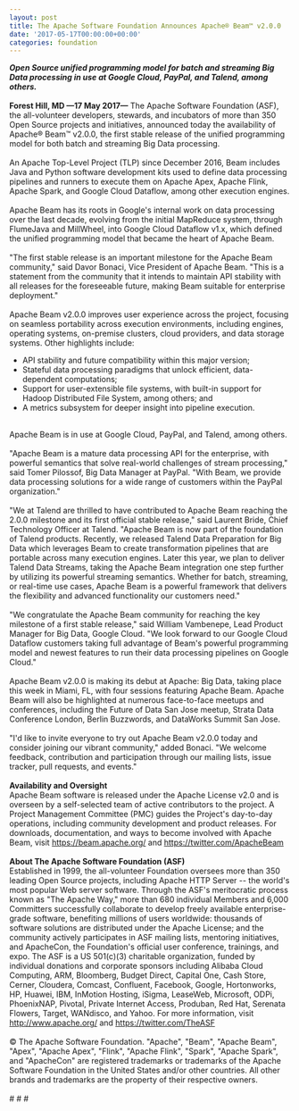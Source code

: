 ```yaml
---
layout: post
title: The Apache Software Foundation Announces Apache® Beam™ v2.0.0
date: '2017-05-17T00:00:00+00:00'
categories: foundation
---
```

<div><strong><em>Open Source unified programming model for batch and streaming Big Data processing in use at Google Cloud, PayPal, and Talend, among others.</em></strong></div> 
  <div><strong><br /></strong></div> 
  <div><strong>Forest Hill, MD —17 May 2017—</strong> The Apache Software Foundation (ASF), the all-volunteer developers, stewards, and incubators of more than 350 Open Source projects and initiatives, announced today the availability of Apache® Beam™ v2.0.0, the first stable release of the unified programming model for both batch and streaming Big Data processing.</div> 
  <div><br /></div> 
  <div>An Apache Top-Level Project (TLP) since December 2016, Beam includes Java and Python software development kits used to define data processing pipelines and runners to execute them on Apache Apex, Apache Flink, Apache Spark, and Google Cloud Dataflow, among other execution engines.</div> 
  <div><br /></div> 
  <div>Apache Beam has its roots in Google's internal work on data processing over the last decade, evolving from the initial MapReduce system, through FlumeJava and MillWheel, into Google Cloud Dataflow v1.x, which defined the unified programming model that became the heart of Apache Beam.</div> 
  <div><br /></div> 
  <div>&quot;The first stable release is an important milestone for the Apache Beam community,&quot; said Davor Bonaci, Vice President of Apache Beam. &quot;This is a statement from the community that it intends to maintain API stability with all releases for the foreseeable future, making Beam suitable for enterprise deployment.&quot;</div> 
  <div><br /></div> 
  <div>Apache Beam v2.0.0 improves user experience across the project, focusing on seamless portability across execution environments, including engines, operating systems, on-premise clusters, cloud providers, and data storage systems. Other highlights include:</div> 
  <div> 
    <ul> 
      <li>API stability and future compatibility within this major version;</li> 
      <li>Stateful data processing paradigms that unlock efficient, data-dependent computations;</li> 
      <li>Support for user-extensible file systems, with built-in support for Hadoop Distributed File System, among others; and</li> 
      <li>A metrics subsystem for deeper insight into pipeline execution.<br /><br /></li> 
    </ul> 
  </div> 
  <div>Apache Beam is in use at Google Cloud, PayPal, and Talend, among others.</div> 
  <div><br /></div> 
  <div>&quot;Apache Beam is a mature data processing API for the enterprise, with powerful semantics that solve real-world challenges of stream processing,&quot; said Tomer Pilossof, Big Data Manager at PayPal. &quot;With Beam, we provide data processing solutions for a wide range of customers within the PayPal organization.&quot;</div> 
  <div><br /></div> 
  <div>&quot;We at Talend are thrilled to have contributed to Apache Beam reaching the 2.0.0 milestone and its first official stable release,&quot; said Laurent Bride, Chief Technology Officer at Talend. &quot;Apache Beam is now part of the foundation of Talend products. Recently, we released Talend Data Preparation for Big Data which leverages Beam to create transformation pipelines that are portable across many execution engines. Later this year, we plan to deliver Talend Data Streams, taking the Apache Beam integration one step further by utilizing its powerful streaming semantics. Whether for batch, streaming, or real-time use cases, Apache Beam is a powerful framework that delivers the flexibility and advanced functionality our customers need.&quot;</div> 
  <div><br /></div> 
  <div>&quot;We congratulate the Apache Beam community for reaching the key milestone of a first stable release,&quot; said William Vambenepe, Lead Product Manager for Big Data, Google Cloud. &quot;We look forward to our Google Cloud Dataflow customers taking full advantage of Beam's powerful programming model and newest features to run their data processing pipelines on Google Cloud.&quot;</div> 
  <div><br /></div> 
  <div>Apache Beam v2.0.0 is making its debut at Apache: Big Data, taking place this week in Miami, FL, with four sessions featuring Apache Beam. Apache Beam will also be highlighted at numerous face-to-face meetups and conferences, including the Future of Data San Jose meetup, Strata Data Conference London, Berlin Buzzwords, and DataWorks Summit San Jose.</div> 
  <div><br /></div> 
  <div>&quot;I'd like to invite everyone to try out Apache Beam v2.0.0 today and consider joining our vibrant community,&quot; added Bonaci. &quot;We welcome feedback, contribution and participation through our mailing lists, issue tracker, pull requests, and events.&quot;</div> 
  <div><br /></div> 
  <div><strong>Availability and Oversight</strong></div> 
  <div>Apache Beam software is released under the Apache License v2.0 and is overseen by a self-selected team of active contributors to the project. A Project Management Committee (PMC) guides the Project's day-to-day operations, including community development and product releases. For downloads, documentation, and ways to become involved with Apache Beam, visit <a href="https://beam.apache.org/">https://beam.apache.org/</a> and <a href="https://twitter.com/ApacheBeam">https://twitter.com/ApacheBeam</a></div> 
  <div><strong><br /></strong></div> 
  <div><strong>About The Apache Software Foundation (ASF)</strong></div> 
  <div>Established in 1999, the all-volunteer Foundation oversees more than 350 leading Open Source projects, including Apache HTTP Server -- the world's most popular Web server software. Through the ASF's meritocratic process known as &quot;The Apache Way,&quot; more than 680 individual Members and 6,000 Committers successfully collaborate to develop freely available enterprise-grade software, benefiting millions of users worldwide: thousands of software solutions are distributed under the Apache License; and the community actively participates in ASF mailing lists, mentoring initiatives, and ApacheCon, the Foundation's official user conference, trainings, and expo. The ASF is a US 501(c)(3) charitable organization, funded by individual donations and corporate sponsors including Alibaba Cloud Computing, ARM, Bloomberg, Budget Direct, Capital One, Cash Store, Cerner, Cloudera, Comcast, Confluent, Facebook, Google, Hortonworks, HP, Huawei, IBM, InMotion Hosting, iSigma, LeaseWeb, Microsoft, ODPi, PhoenixNAP, Pivotal, Private Internet Access, Produban, Red Hat, Serenata Flowers, Target, WANdisco, and Yahoo. For more information, visit <a href="http://www.apache.org/">http://www.apache.org/</a> and <a href="https://twitter.com/TheASF">https://twitter.com/TheASF</a></div> 
  <div><br /></div> 
  <div>© The Apache Software Foundation. &quot;Apache&quot;, &quot;Beam&quot;, &quot;Apache Beam&quot;, &quot;Apex&quot;, &quot;Apache Apex&quot;, &quot;Flink&quot;, &quot;Apache Flink&quot;, &quot;Spark&quot;, &quot;Apache Spark&quot;, and &quot;ApacheCon&quot; are registered trademarks or trademarks of the Apache Software Foundation in the United States and/or other countries. All other brands and trademarks are the property of their respective owners.</div> 
  <div><br /></div> 
  <div># # #</div>
